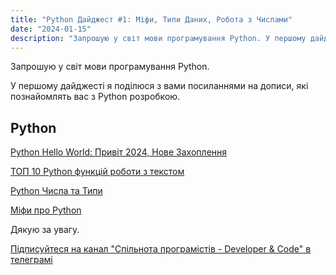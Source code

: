 ```yaml
---
title: "Python Дайджест #1: Міфи, Типи Даних, Робота з Числами"
date: "2024-01-15"
description: "Запрошую у світ мови програмування Python. У першому дайджесті я поділюся з вами посиланнями на дописи, які познайомлять вас з Python розробкою."
---
```


Запрошую у світ мови програмування Python. 

У першому дайджесті я поділюся з вами посиланнями на дописи, які познайомлять вас з Python розробкою.

## Python

[Python Hello World: Привіт 2024, Нове Захоплення](/python-hello-world-2024-resolution/)

[ТОП 10 Python функцій роботи з текстом](/python-top-10-string-functions/)

[Python Числа та Типи](/python-numbers/)

[Міфи про Python](/python-myths/)

Дякую за увагу.

[Підписуйтеся на канал "Спільнота програмістів - Developer & Code" в телеграмі](https://t.me/developerandcode)
